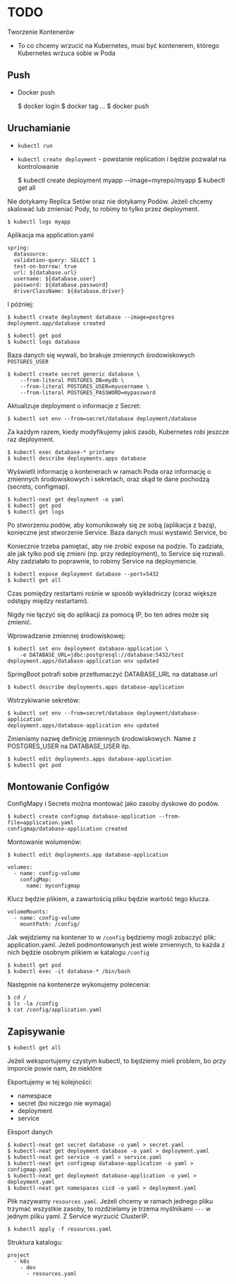 TODO
====

Tworzenie Kontenerów

* To co chcemy wrzucić na Kubernetes, musi być kontenerem, którego Kubernetes wrzuca sobie w Poda


Push
----
* Docker push

    $ docker login
    $ docker tag ...
    $ docker push


Uruchamianie
------------
* `kubectl run`
* `kubectl create deployment` - powstanie replication i będzie pozwalał na kontrolowanie

    $ kubectl create deployment myapp --image=myrepo/myapp
    $ kubectl get all

Nie dotykamy Replica Setów oraz nie dotykamy Podów.
Jeżeli chcemy skalować lub zmieniać Pody, to robimy to tylko przez deployment.

    $ kubectl logs myapp


Aplikacja ma application.yaml

    spring:
      datasource:
      validation-query: SELECT 1
      test-on-borrow: true
      url: ${database.url}
      username: ${database.user}
      password: ${database.password}
      driverClassName: ${database.driver}

I później:

    $ kubectl create deployment database --image=postgres
    deployment.app/database created

    $ kubectl get pod
    $ kubectl logs database

Baza danych się wywali, bo brakuje zmiennych środowiskowych `POSTGRES_USER`

    $ kubectl create secret generic database \
        --from-literal POSTGRES_DB=mydb \
        --from-literal POSTGRES_USER=myusername \
        --from-literal POSTGRES_PASSWORD=mypassword

Aktualizuje deployment o informacje z Secret:

    $ kubectl set env --from=secret/database deployment/database

Za każdym razem, kiedy modyfikujemy jakiś zasób, Kubernetes robi jeszcze raz
deployment.

    $ kubectl exec database-* printenv
    $ kubectl describe deployments.apps database

Wyświetli informację o kontenerach w ramach Poda oraz informację o zmiennych
środowiskowych i sekretach, oraz skąd te dane pochodzą (secrets, configmap).

    $ kubectl-neat get deployment -o yaml
    $ kubectl get pod
    $ kubectl get logs

Po stworzeniu podów, aby komunikowały się ze sobą (aplikacja z bazą), konieczne
jest stworzenie Service. Baza danych musi wystawić Service, bo

Koniecznie trzeba pamiętać, aby nie zrobić expose na podzie. To zadziała,
ale jak tylko pod się zmieni (np. przy redeployment), to Service się rozwali.
Aby zadziałało to poprawnie, to robimy Service na deploymencie.

    $ kubectl expose deployment database --port=5432
    $ kubectl get all

Czas pomiędzy restartami rośnie w sposób wykładniczy (coraz większe odstępy
między restartami).

Nigdy nie łączyć się do aplikacji za pomocą IP, bo ten adres może się zmienić.

Wprowadzanie zmiennej środowiskowej:

    $ kubectl set env deployment database-application \
        -e DATABASE_URL=jdbc:postgresql://database:5432/test
    deployment.apps/database-application env updated

SpringBoot potrafi sobie przetłumaczyć DATABASE_URL na database.url

    $ kubectl describe deployments.apps database-application

Wstrzykiwanie sekretów:

    $ kubectl set env --from=secret/database deployment/database-application
    deployment.apps/database-application env updated

Zmieniamy nazwę definicję zmiennych środowiskowych.
Name z POSTGRES_USER na DATABASE_USER itp.

    $ kubectl edit deployments.apps database-application
    $ kubectl get pod


Montowanie Configów
-------------------
ConfigMapy i Secrets można montować jako zasoby dyskowe do podów.

    $ kubectl create configmap database-application --from-file=application.yaml
    configmap/database-application created

Montowanie wolumenów:

    $ kubectl edit deployments.app database-application

    volumes:
      - name: config-volume
        configMap:
          name: myconfigmap

Klucz będzie plikiem, a zawartością pliku będzie wartość tego klucza.

    volumeMounts:
      - name: config-volume
        mountPath: /config/

Jak wejdziemy na kontener to w `/config` będziemy mogli zobaczyć plik:
application.yaml. Jeżeli podmontowanych jest wiele zmiennych, to każda z nich
będzie osobnym plikiem w katalogu `/config`

    $ kubectl get pod
    $ kubectl exec -it database-* /bin/bash

Następnie na kontenerze wykonujemy polecenia:

    $ cd /
    $ ls -la /config
    $ cat /config/application.yaml


Zapisywanie
-----------

    $ kubectl get all

Jeżeli weksportujemy czystym kubectl, to będziemy mieli problem, bo przy
imporcie powie nam, że niektóre

Ekportujemy w tej kolejności:

  * namespace
  * secret (bo niczego nie wymaga)
  * deployment
  * service

Eksport danych

    $ kubectl-neat get secret database -o yaml > secret.yaml
    $ kubectl-neat get deployment database -o yaml > deployment.yaml
    $ kubectl-neat get service -o yaml > service.yaml
    $ kubectl-neat get configmap database-application -o yaml > configmap.yaml
    $ kubectl-neat get deployment database-application -o yaml > deployment.yaml
    $ kubectl-neat get namespaces cicd -o yaml > deployment.yaml

Plik nazywamy `resources.yaml`. Jeżeli chcemy w ramach jednego pliku trzymać
wszystkie zasoby, to rozdzielamy je trzema myślnikami `---` w jednym pliku
yaml. Z Service wyrzucić ClusterIP.

    $ kubectl apply -f resources.yaml

Struktura katalogu:

    project
      - k8s
        - dev
          - resources.yaml
